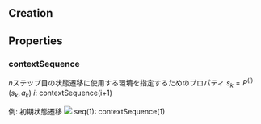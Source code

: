 # 

## Creation

## Properties

### contextSequence
$n$ステップ目の状態遷移に使用する環境を指定するためのプロパティ
$s_k = P^{(i)}(s_k,a_k)$
$i$: contextSequence(i+1)

例: 初期状態遷移
<img src="https://latex.codecogs.com/gif.latex?s_1&space;=&space;P^{(\mathrm{seq(1)})}(s_0,a_0)" />
seq(1): contextSequence(1)
